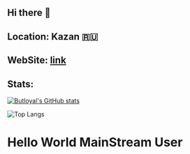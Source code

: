 ## Hi there 👋
## Location: Kazan 🇷🇺
## WebSite: <a href="https://butloyal.github.io/">link</a>
## Stats:

[![Butloyal's GitHub stats](https://github-readme-stats.vercel.app/api?username=butloyal&show_icons=true&theme=github_dark)](https://github.com/HenryJk/github-readme-stats)

![Top Langs](https://github-readme-stats.vercel.app/api/top-langs/?username=butloyal&show_icons=true&theme=github_dark&layout=compact&langs_count=20)

# Hello World MainStream User

